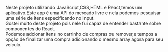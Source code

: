 Neste projeto utilizando JavaScript,CSS,HTML e React,temos um aplicativo.Este app é uma API do mercado livre e nela podemos pesquisar uma série de itens especificando no input.<br>
Gostei muito deste projeto pois nele fui capaz de entender bastante sobre componentes do React.<br>
Podemos adcionar itens no carrinho de compras ou remover,e tempos a opção de finalizar uma compra adicionando o mesmo array agora para seu veículo.
 
